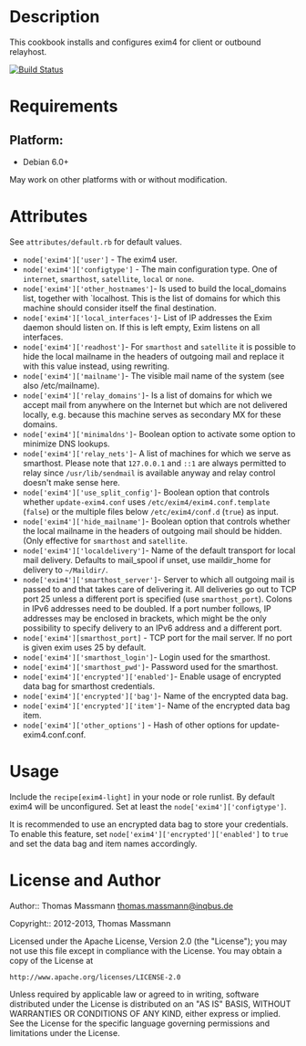 Description
===========

This cookbook installs and configures exim4 for client or outbound relayhost.

[![Build Status](https://secure.travis-ci.org/tmassman/exim4-light.png)](http://travis-ci.org/tmassman/exim4-light)

Requirements
============

## Platform:

* Debian 6.0+

May work on other platforms with or without modification.

Attributes
==========

See `attributes/default.rb` for default values.

* `node['exim4']['user']` - The exim4 user.
* `node['exim4']['configtype']` - The main configuration type. One of
  `internet`, `smarthost`, `satellite`, `local` or `none`.
* `node['exim4']['other_hostnames']`- Is used to build the local_domains list,
  together with `localhost. This is the list of domains for which this
  machine should consider itself the final destination.
* `node['exim4']['local_interfaces']`- List of IP addresses the Exim daemon
  should listen on. If this is left empty, Exim listens on all interfaces.
* `node['exim4']['readhost']`- For `smarthost` and `satellite` it is possible
  to hide the local mailname in the headers of outgoing mail and replace it
  with this value instead, using rewriting.
* `node['exim4']['mailname']`- The visible mail name of the system (see also
  /etc/mailname).
* `node['exim4']['relay_domains']`- Is a list of domains for which we accept
  mail from anywhere on the Internet but which are not delivered locally, e.g.
  because this machine serves as secondary MX for these domains.
* `node['exim4']['minimaldns']`- Boolean option to activate some option to
  minimize DNS lookups.
* `node['exim4']['relay_nets']`- A list of machines for which we serve as
  smarthost. Please note that `127.0.0.1` and `::1` are always permitted to
  relay since `/usr/lib/sendmail` is available anyway and relay control
  doesn't make sense here.
* `node['exim4']['use_split_config']`- Boolean option that controls whether
  `update-exim4.conf` uses `/etc/exim4/exim4.conf.template` (`false`) or the
  multiple files below `/etc/exim4/conf.d` (`true`) as input.
* `node['exim4']['hide_mailname']`- Boolean option that controls whether the
  local mailname in the headers of outgoing mail should be hidden. (Only
  effective for `smarthost` and `satellite`.
* `node['exim4']['localdelivery']`- Name of the default transport for local
  mail delivery. Defaults to mail_spool if unset, use maildir_home for
  delivery to `~/Maildir/`.
* `node['exim4']['smarthost_server']`- Server to which all outgoing
  mail is passed to and that takes care of delivering it. All deliveries go
  out to TCP port 25 unless a different port is specified (use
  `smarthost_port`). Colons in IPv6 addresses need to be doubled. If a port
  number follows, IP addresses may be enclosed in brackets, which might be
  the only possibility to specify delivery to an IPv6 address and a different
  port.
* `node['exim4'][smarthost_port]` - TCP port for the mail server. If no port
  is given exim uses 25 by default.
* `node['exim4']['smarthost_login']`- Login used for the smarthost.
* `node['exim4']['smarthost_pwd']`- Password used for the smarthost.
* `node['exim4']['encrypted']['enabled']`- Enable usage of encrypted data bag
  for smarthost credentials.
* `node['exim4']['encrypted']['bag']`- Name of the encrypted data bag.
* `node['exim4']['encrypted']['item']`- Name of the encrypted data bag item.
* `node['exim4']['other_options']` - Hash of other options for update-exim4.conf.conf.


Usage
=====

Include the `recipe[exim4-light]` in your node or role runlist. By default
exim4 will be unconfigured. Set at least the `node['exim4']['configtype']`.

It is recommended to use an encrypted data bag to store your credentials. To
enable this feature, set `node['exim4']['encrypted']['enabled']` to `true` and
set the data bag and item names accordingly.


License and Author
==================

Author:: Thomas Massmann <thomas.massmann@inqbus.de>

Copyright:: 2012-2013, Thomas Massmann

Licensed under the Apache License, Version 2.0 (the "License");
you may not use this file except in compliance with the License.
You may obtain a copy of the License at

    http://www.apache.org/licenses/LICENSE-2.0

Unless required by applicable law or agreed to in writing, software
distributed under the License is distributed on an "AS IS" BASIS,
WITHOUT WARRANTIES OR CONDITIONS OF ANY KIND, either express or implied.
See the License for the specific language governing permissions and
limitations under the License.
